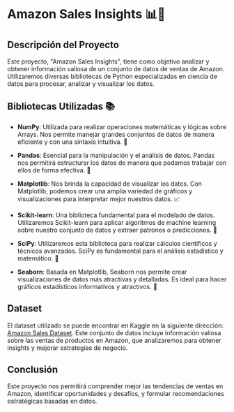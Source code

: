 # Amazon Sales Insights 📊🚀

## Descripción del Proyecto

Este proyecto, "Amazon Sales Insights", tiene como objetivo analizar y obtener información valiosa de un conjunto de datos de ventas de Amazon. Utilizaremos diversas bibliotecas de Python especializadas en ciencia de datos para procesar, analizar y visualizar los datos.

## Bibliotecas Utilizadas 📚

- **NumPy**: Utilizada para realizar operaciones matemáticas y lógicas sobre Arrays. Nos permite manejar grandes conjuntos de datos de manera eficiente y con una sintaxis intuitiva. 🧮

- **Pandas**: Esencial para la manipulación y el análisis de datos. Pandas nos permitirá estructurar los datos de manera que podamos trabajar con ellos de forma efectiva. 🐼

- **Matplotlib**: Nos brinda la capacidad de visualizar los datos. Con Matplotlib, podemos crear una amplia variedad de gráficos y visualizaciones para interpretar mejor nuestros datos. 📈

- **Scikit-learn**: Una biblioteca fundamental para el modelado de datos. Utilizaremos Scikit-learn para aplicar algoritmos de machine learning sobre nuestro conjunto de datos y extraer patrones o predicciones. 🤖

- **SciPy**: Utilizaremos esta biblioteca para realizar cálculos científicos y técnicos avanzados. SciPy es fundamental para el análisis estadístico y matemático. 🔬

- **Seaborn**: Basada en Matplotlib, Seaborn nos permite crear visualizaciones de datos más atractivas y detalladas. Es ideal para hacer gráficos estadísticos informativos y atractivos. 🌈

## Dataset

El dataset utilizado se puede encontrar en Kaggle en la siguiente dirección: [Amazon Sales Dataset](https://www.kaggle.com/datasets/karkavelrajaj/amazon-sales-dataset?resource=download). Este conjunto de datos incluye información valiosa sobre las ventas de productos en Amazon, que analizaremos para obtener insights y mejorar estrategias de negocio.

## Conclusión

Este proyecto nos permitirá comprender mejor las tendencias de ventas en Amazon, identificar oportunidades y desafíos, y formular recomendaciones estratégicas basadas en datos.
